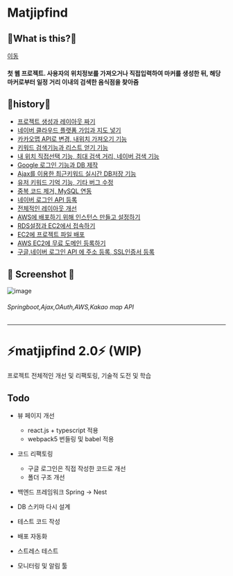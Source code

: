 # Matjipfind

## 🤔What is this?🤔

[이동](https://matjipfind.tk)

#### 첫 웹 프로젝트. 사용자의 위치정보를 가져오거나 직접입력하여 마커를 생성한 뒤, 해당 마커로부터 일정 거리 이내의 검색한 음식점을 찾아줌

## 📖history📖

- [프로젝트 생성과 레이아웃 짜기](https://dawitblog.tistory.com/48?category=912793)
- [네이버 클라우드 플랫폼 가입과 지도 넣기](https://dawitblog.tistory.com/49?category=912793)
- [카카오맵 API로 변경, 내위치 가져오기 기능](https://dawitblog.tistory.com/50?category=912793)
- [키워드 검색기능과 리스트 얻기 기능](https://dawitblog.tistory.com/52?category=912793)
- [내 위치 직접선택 기능, 최대 검색 거리, 네이버 검색 기능](https://dawitblog.tistory.com/54?category=912793)
- [Google 로그인 기능과 DB 제작](https://dawitblog.tistory.com/57?category=912793)
- [Ajax를 이용한 최근키워드 실시간 DB저장 기능](https://dawitblog.tistory.com/60?category=912793)
- [유저 키워드 기억 기능, 기타 버그 수정](https://dawitblog.tistory.com/62?category=912793)
- [중복 코드 제거, MySQL 연동](https://dawitblog.tistory.com/63?category=912793)
- [네이버 로그인 API 등록](https://dawitblog.tistory.com/66?category=912793)
- [전체적인 레이아웃 개선](https://dawitblog.tistory.com/82?category=912793)
- [AWS에 배포하기 위해 인스턴스 만들고 설정하기](https://dawitblog.tistory.com/84?category=912793)
- [RDS설정과 EC2에서 접속하기](https://dawitblog.tistory.com/87?category=912793)
- [EC2에 프로젝트 파일 배포](https://dawitblog.tistory.com/90?category=912793)
- [AWS EC2에 무료 도메인 등록하기](https://dawitblog.tistory.com/92?category=912793)
- [구글,네이버 로그인 API 에 주소 등록, SSL인증서 등록](https://dawitblog.tistory.com/95?category=912793)

## 📸 Screenshot 📸

![image](https://user-images.githubusercontent.com/74395374/107799271-919b4880-6da0-11eb-916f-0f938296bb6c.png)

###### Springboot,Ajax,OAuth,AWS,Kakao map API

---

# ⚡matjipfind 2.0⚡ (WIP)

프로젝트 전체적인 개선 및 리팩토링, 기술적 도전 및 학습

## Todo

- 뷰 페이지 개선

  - react.js + typescript 적용
  - webpack5 번들링 및 babel 적용

- 코드 리팩토링

  - 구글 로그인은 직접 작성한 코드로 개선
  - 폴더 구조 개선

- 백엔드 프레임워크 Spring -> Nest
- DB 스키마 다시 설계
- 테스트 코드 작성
- 배포 자동화
- 스트레스 테스트
- 모니터링 및 알림 툴
